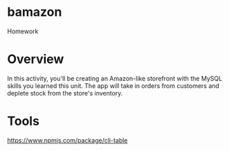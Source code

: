 # bamazon
Homework

# Overview
In this activity, you'll be creating an Amazon-like storefront with the MySQL skills you learned this unit. The app will take in orders from customers and deplete stock from the store's inventory.

# Tools
https://www.npmjs.com/package/cli-table
